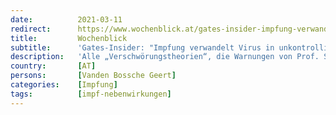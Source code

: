 ```yaml
---
date:          2021-03-11
redirect:      https://www.wochenblick.at/gates-insider-impfung-verwandelt-virus-in-unkontrollierbares-monster/
title:         Wochenblick
subtitle:      'Gates-Insider: "Impfung verwandelt Virus in unkontrollierbares Monster!"'
description:   'Alle „Verschwörungstheorien“, die Warnungen von Prof. Sucharit Bhakdi und anderen Wissenschaftlern wie Prof Dolores Cahill, University College Dublin UCD · Conway Institute of Biomolecular & Biomedical Research, School of Medicine PhD, haben sich als wahr herausgestellt, wie die Corona-Ausschusssitzung 36 nahelegt. Schützenhilfe bekommen die Warner nun obendrein von einem echten Insider aus der Impfstoff-Entwicklung: Geert […]'
country:       [AT]
persons:       [Vanden Bossche Geert]
categories:    [Impfung]
tags:          [impf-nebenwirkungen]
---
```

